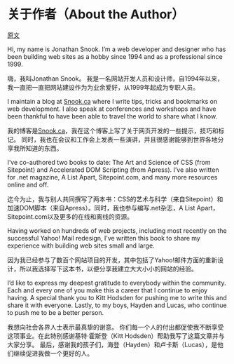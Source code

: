 # 关于作者（About the Author）

[原文](https://smacss.com/book/about)

Hi, my name is Jonathan Snook. I’m a web developer and designer who has been building web sites as a hobby since 1994 and as a professional since 1999.

嗨，我叫Jonathan Snook。 我是一名网站开发人员和设计师，自1994年以来，我一直把一直把网站建设作为为业余爱好，从1999年起成为专职人员。

I maintain a blog at [Snook.ca](http://snook.ca/) where I write tips, tricks and bookmarks on web development. I also speak at conferences and workshops and have been thankful to have been able to travel the world to share what I know.

我的博客是[Snook.ca](http://snook.ca/)，我在这个博客上写了关于网页开发的一些提示，技巧和标记。 同时，我也在会议和工作会上发表一些演讲，并且很感谢能够到世界各地分享我所知道的东西。

I’ve co-authored two books to date: The Art and Science of CSS (from Sitepoint) and Accelerated DOM Scripting (from Apress). I’ve also written for .net magazine, A List Apart, Sitepoint.com, and many more resources online and off.

迄今为止，我与别人共同撰写了两本书：CSS的艺术与科学（来自Sitepoint）和 加速DOM脚本（来自Apress）。同时，我也参与编写.net杂志，A List Apart，Sitepoint.com以及更多的在线和离线的资源。

Having worked on hundreds of web projects, including most recently on the successful Yahoo! Mail redesign, I’ve written this book to share my experience with building web sites small and large.

因为我已经参与了数百个网站项目的开发，其中包括了Yahoo!邮件方面的重新设计，所以我选择写下这本书，以便分享我建立大大小小的网站的经验。

I’d like to express my deepest gratitude to everybody within the community. Each and every one of you make this a career that I continue to enjoy having. A special thank you to Kitt Hodsden for pushing me to write this and share it with everyone. Lastly, to my boys, Hayden and Lucas, who continue to push me to be a better person.

我想向社会各界人士表示最真挚的谢意。 你们每一个人的付出都促使我不断享受这项事业。在此特别感谢基特·霍斯登（Kitt Hodsden）帮助我写了这篇文章并与大家分享。 最后，感谢我的孩子们，海登（Hayden）和卢卡斯（Lucas），是他们继续促进我做一个更好的人。
